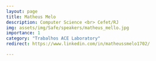 ```yaml
---
layout: page
title: Matheus Melo
description: Computer Science <br> Cefet/RJ
img: assets/img/Safe/speakers/matheus_mello.jpg
importance: 1
category: "Trabalhos ACE Laboratory"
redirect: https://www.linkedin.com/in/matheussmelo1702/

---
```

